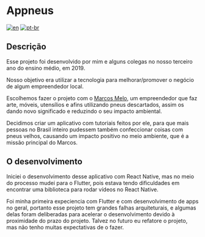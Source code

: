 # Appneus
[![en](https://img.shields.io/badge/lang-en-red.svg)](https://github.com/silveira42/appneus/blob/main/README.md)
[![pt-br](https://img.shields.io/badge/lang-pt--br-green.svg)](https://github.com/silveira42/appneus/blob/main/LEIAME.md)

## Descrição

Esse projeto foi desenvolvido por mim e alguns colegas no nosso terceiro ano do ensino médio, em 2019.

Nosso objetivo era utilizar a tecnologia para melhorar/promover o negócio de algum empreendedor local.

Escolhemos fazer o projeto com o [Marcos Melo](https://www.instagram.com/marcosmelo501?igsh=enA0bHBiZGZhejky), um empreendedor que faz arte, móveis, utensílios e afins utilizando pneus descartados, 
assim os dando novo significado e reduzindo o seu impacto ambiental.

Decidimos criar um aplicativo com tutoriais feitos por ele, para que mais pessoas no Brasil inteiro pudessem também confeccionar coisas com pneus velhos, causando um impacto positivo no meio ambiente, que é a missão principal do Marcos.

## O desenvolvimento

Iniciei o desenvolvimento desse aplicativo com React Native, mas no meio do processo mudei para o Flutter, pois estava tendo dificuldades em encontrar uma biblioteca para rodar vídeos no React Native.

Foi minha primeira expeciencia com Flutter e com desenvolvimento de apps no geral, portanto esse projeto tem grandes falhas arquiteturais, e algumas delas foram deliberadas para acelerar o desenvolvimento devido à proximidade do prazo do projeto.
Talvez no futuro eu refatore o projeto, mas não tenho muitas expectativas de o fazer.
